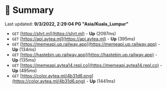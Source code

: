# 📖 Summary
Last updated: **9/3/2022, 2:29:04 PG "Asia/Kuala_Lumpur"**

- `GET` [https://shrt.ml](https://shrt.ml) - **Up** (2097ms)
- `GET` [https://api.aytea.ml](https://api.aytea.ml) - **Up** (395ms)
- `GET` [https://memeapi.up.railway.app](https://memeapi.up.railway.app) - **Up** (134ms)
- `GET` [https://hastebin.up.railway.app](https://hastebin.up.railway.app) - **Up** (135ms)
- `GET` [https://memeapi.aytea14.repl.co](https://memeapi.aytea14.repl.co) - **Up** (495ms)
- `GET` [https://color.aytea.ml/4b31d6.png](https://color.aytea.ml/4b31d6.png) - **Up** (1441ms)
